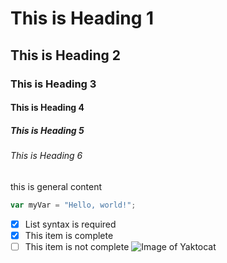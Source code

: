 # This is Heading 1
## This is Heading 2
### This is Heading 3
#### This is Heading 4
##### This is Heading 5
###### This is Heading 6
this is general content
``` javascript
var myVar = "Hello, world!";
```
- [x] List syntax is required
- [x] This item is complete
- [ ] This item is not complete
![Image of Yaktocat](https://octodex.github.com/images/yaktocat.png)
